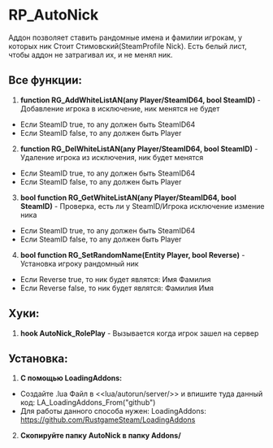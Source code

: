 # RP_AutoNick
Аддон позволяет ставить рандомные имена и фамилии игрокам, у которых ник
Стоит Стимовский(SteamProfile Nick).
Есть белый лист, чтобы аддон не затрагивал их, и не менял ник.

## Все функции:
1. **function RG_AddWhiteListAN(any Player/SteamID64, bool SteamID)** - Добавление игрока в исключение, ник менятся не будет
* Если SteamID true, то any должен быть SteamID64
* Если SteamID false, то any должен быть Player
2. **function RG_DelWhiteListAN(any Player/SteamID64, bool SteamID)** - Удаление игрока из исключения, ник будет менятся
* Если SteamID true, то any должен быть SteamID64
* Если SteamID false, то any должен быть Player
3. **bool function RG_GetWhiteListAN(any Player/SteamID64, bool SteamID)** - Проверка, есть ли у SteamID/Игрока исключение измение ника
* Если SteamID true, то any должен быть SteamID64
* Если SteamID false, то any должен быть Player
4. **bool function RG_SetRandomName(Entity Player, bool Reverse)** - Установка игроку рандомный ник
* Если Reverse true, то ник будет являтся: Имя Фамилия
* Если Reverse false, то ник будет являтся: Фамилия Имя

## Хуки:
1. **hook AutoNick_RolePlay** - Вызывается когда игрок зашел на сервер

## Установка:
1. **С помощью LoadingAddons:**
* Создайте .lua Файл в <<lua/autorun/server/>> и впишите туда данный код: LA_LoadingAddons_From("github")
* Для работы данного способа нужен: LoadingAddons: https://github.com/RustgameSteam/LoadingAddons
2. **Скопируйте папку AutoNick в папку Addons/**
